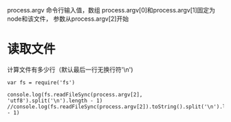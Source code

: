 process.argv 命令行输入值，数组
process.argv[0]和process.argv[1]固定为node和该文件，
参数从process.argv[2]开始

# 读取文件
计算文件有多少行（默认最后一行无换行符'\n')
```
var fs = require('fs')

console.log(fs.readFileSync(process.argv[2], 'utf8').split('\n').length - 1)
//console.log(fs.readFileSync(process.argv[2]).toString().split('\n').length - 1)
```
